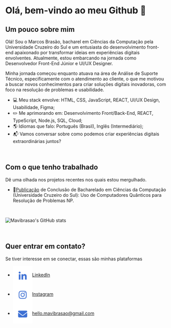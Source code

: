 <!--Um pouco sobre mim (Início)-->
#  Olá, bem-vindo ao meu Github 👋
## Um pouco sobre mim
<p>Olá! Sou o Marcos Brasão, bacharel em Ciências da Computação pela Universidade Cruzeiro do Sul e um entusiasta do desenvolvimento front-end apaixonado por transformar ideias em experiências digitais envolventes. Atualmente, estou embarcando na jornada como Desenvolvedor Front-End Júnior e UI/UX Designer.</p>
<p>Minha jornada começou enquanto atuava na área de Análise de Suporte Técnico, especificamente com o atendimento ao cliente, o que me motivou a buscar novos conhecimentos para criar soluções digitais inovadoras, com foco na resolução de problemas e usabilidade.</p>
<ul>
  <li>💻 Meu stack envolve: HTML, CSS, JavaScript, REACT, UI/UX Design, Usabilidade, Figma;</li>
  <li>✏️ Me aprimorando em: Desenvolvimento Front/Back-End, REACT, TypeScript, Node.js, SQL, Cloud;</li>
  <li>🌎 Idiomas que falo: Português (Brasil), Inglês (Intermediário);</li>
  <li>📬 Vamos conversar sobre como podemos criar experiências digitais extraordinárias juntos?</li>
</ul>
<br>
<!--Um pouco sobre mim (Fim)-->

<!--Projetos (Início)-->
## Com o que tenho trabalhado
<p>Dê uma olhada nos projetos recentes nos quais estou mergulhado.</p>
<ul>
    <li>📝<a href="https://drive.google.com/file/d/1l53yBF8m19qy-iMEZIgn4S2mM-L9KQ1X/view?usp=drive_link" target="_blank">Publicação</a> de Conclusão de Bacharelado em Ciências da Computação 
    (Universidade Cruzeiro do Sul): Uso de Computadores Quânticos para Resolução de Problemas NP.</li>
</ul>
<br>

  ![Mavibrasao's GitHub stats](https://github-readme-stats.vercel.app/api?username=mavibrasao&show_icons=true&hide=contribs,prs&cache_seconds=86400&theme=github_dark_dimmed)

<br>
<!--Projetos (Fim)-->

<!--Quer entrar em contato? (Início)-->
## Quer entrar em contato?
<p>Se tiver interesse em se conectar, essas são minhas plataformas</p>
<ul>
  <li><a href="https://www.linkedin.com/in/mavibrasao/" target="_blank"><img align="center" src="https://raw.githubusercontent.com/mavibrasao/Mavibrasao/main/icons_sociallinkedin.svg"           alt="https://www.linkedin.com/in/mavibrasao/" height="60" width="60" />LinkedIn</a></li>
  <li><a href="https://www.instagram.com/mavibrasao/" target="_blank"><img align="center" src="https://raw.githubusercontent.com/mavibrasao/Mavibrasao/main/icons_socialinstagram.svg"            alt="https://www.instagram.com/mavibrasao/" height="60" width="60" />Instagram</a></li>
  <li><a href="mailto:hello.mavibrasao@gmail.com"><img align="center" src="https://raw.githubusercontent.com/mavibrasao/Mavibrasao/main/icons_socialmail.svg" alt="Enviar e-mail para:            hello.mavibrasao@gmail.com" height="60" width="60" />hello.mavibrasao@gmail.com</a></li>
</ul>
<!--
<a href="https://drive.google.com/file/d/1NrtP2yU2GznS_dfNILWyzSgcTr-QGwCK/view?usp=drive_link" target="_blank"><img align="center" src="https://raw.githubusercontent.com/mavibrasao/Mavibrasao/main/icons_socialresume.svg" alt="Visualização de currículo" height="65" width="65" /></a>
<a href="https://mavibrasao.com" target="_blank"><img align="center" src="https://raw.githubusercontent.com/mavibrasao/Mavibrasao/main/icons_socialwebsite.svg" alt="https://mavibrasao.com" height="65" width="65" /></a>
-->
<!--Quer entrar em contato? (Fim)-->
